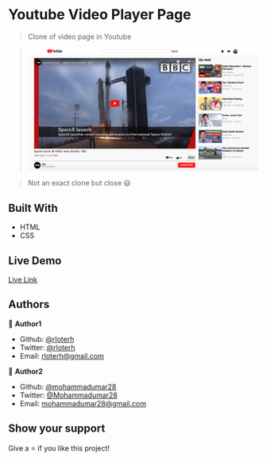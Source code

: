 # Youtube Video Player Page

> Clone of video page in Youtube

>![screenshot of the app](screenshot.png)

> Not an exact clone but close :smiley:

## Built With

- HTML
- CSS

## Live Demo

[Live Link](https://modest-almeida-90fa60.netlify.app/)

## Authors

👤 **Author1**

- Github: [@rloterh](https://github.com/rloterh)
- Twitter: [@rloterh](https://twitter.com/RLoterh)
- Email: [rloterh@gmail.com](mailto:rloterh@gmail.com)

👤 **Author2**

- Github: [@mohammadumar28](https://github.com/mohammadumar28)
- Twitter: [@Mohammadumar28](https://twitter.com/Mohammadumar28)
- Email: [mohammadumar28@gmail.com](mailto:mohammadumar28@gmail.com)

## Show your support

Give a ⭐️ if you like this project!
